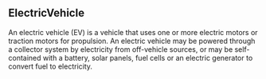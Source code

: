 ## ElectricVehicle

An electric vehicle (EV) is a vehicle that uses one or more electric motors or traction motors for propulsion. An electric vehicle may be powered through a collector system by electricity from off-vehicle sources, or may be self-contained with a battery, solar panels, fuel cells or an electric generator to convert fuel to electricity.


